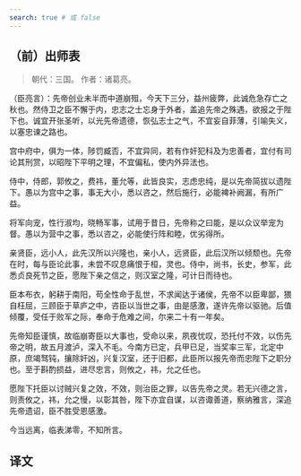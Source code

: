 ```yaml
---
search: true # 或 false
---
```


## （前）出师表

> 朝代：三国。
> 作者：诸葛亮。

（臣亮言）：先帝创业未半而中道崩殂，今天下三分，益州疲弊，此诚危急存亡之秋也。然侍卫之臣不懈于内，忠志之士忘身于外者，盖追先帝之殊遇，欲报之于陛下也。诚宜开张圣听，以光先帝遗德，恢弘志士之气，不宜妄自菲薄，引喻失义，以塞忠谏之路也。

宫中府中，俱为一体，陟罚臧否，不宜异同，若有作奸犯科及为忠善者，宜付有司论其刑赏，以昭陛下平明之理，不宜偏私，使内外异法也。

侍中，侍郎，郭攸之，费祎，董允等，此皆良实，志虑忠纯，是以先帝简拔以遗陛下。愚以为宫中之事，事无大小，悉以咨之，然后施行，必能裨补阙漏，有所广益。

将军向宠，性行淑均，晓畅军事，试用于昔日，先帝称之曰能，是以众议举宠为督。愚以为营中之事，悉以咨之，必能使行阵和睦，优劣得所。

亲贤臣，远小人，此先汉所以兴隆也，亲小人，远贤臣，此后汉所以倾颓也。先帝在时，每与臣论此事，未尝不叹息痛恨于桓，灵也。侍中，尚书，长史，参军，此悉贞良死节之臣，愿陛下亲之信之，则汉室之隆，可计日而待也。

臣本布衣，躬耕于南阳，苟全性命于乱世，不求闻达于诸侯，先帝不以臣卑鄙，猥自枉屈，三顾臣于草庐之中，咨臣以当世之事，由是感激，遂许先帝以驱驰。后值倾覆，受任于败军之际，奉命于危难之间，尔来二十有一年矣。

先帝知臣谨慎，故临崩寄臣以大事也，受命以来，夙夜忧叹，恐托付不效，以伤先帝之明，故五月渡泸，深入不毛。今南方已定，兵甲已足，当奖率三军，北定中原，庶竭驽钝，攘除奸凶，兴复汉室，还于旧都，此臣所以报先帝而忠陛下之职分也。至于斟酌损益，进尽忠言，则攸之，祎，允之任也。

愿陛下托臣以讨贼兴复之效，不效，则治臣之罪，以告先帝之灵。若无兴德之言，则责攸之，祎，允之慢，以彰其咎，陛下亦宜自谋，以咨诹善道，察纳雅言，深追先帝遗诏，臣不胜受恩感激。

今当远离，临表涕零，不知所言。

## 译文

